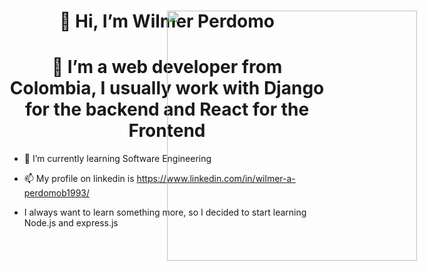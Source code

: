 
<div id="header" align="center">
    <img src="https://media.giphy.com/media/aEwLTJvYxwo1L09oyP/giphy.gif" width="400" style="position:absolute" frameBorder="0" class="giphy-embed" allowFullScreen></img>  
    <h1 align="center">👋 Hi, I’m Wilmer Perdomo</h1>
    <h1>👀 I’m a web developer from Colombia, I usually work with Django for the backend and React for the Frontend</h1>
</div>


- 🌱 I’m currently learning Software Engineering
- 📫 My profile on linkedin is https://www.linkedin.com/in/wilmer-a-perdomob1993/

- I always want to learn something more, so I decided to start learning Node.js and express.js 

<!---
waperdomob/waperdomob is a ✨ special ✨ repository because its `README.md` (this file) appears on your GitHub profile.
You can click the Preview link to take a look at your changes.
--->
